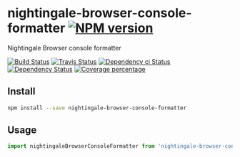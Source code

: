 # nightingale-browser-console-formatter [![NPM version][npm-image]][npm-url]

Nightingale Browser console formatter

[![Build Status][circleci-status-image]][circleci-status-url]
[![Travis Status][travisci-status-image]][travisci-status-url]
[![Dependency ci Status][dependencyci-image]][dependencyci-url]
[![Dependency Status][daviddm-image]][daviddm-url]
[![Coverage percentage][coverage-image]][coverage-url]

## Install

```sh
npm install --save nightingale-browser-console-formatter
```

## Usage

```js
import nightingaleBrowserConsoleFormatter from 'nightingale-browser-console-formatter';
```

[npm-image]: https://img.shields.io/npm/v/nightingale-browser-console-formatter.svg?style=flat-square
[npm-url]: https://npmjs.org/package/nightingale-browser-console-formatter
[daviddm-image]: https://david-dm.org/nightingalejs/nightingale-browser-console-formatter.svg?style=flat-square
[daviddm-url]: https://david-dm.org/nightingalejs/nightingale-browser-console-formatter
[dependencyci-image]: https://dependencyci.com/github/nightingalejs/nightingale-browser-console-formatter/badge?style=flat-square
[dependencyci-url]: https://dependencyci.com/github/nightingalejs/nightingale-browser-console-formatter
[circleci-status-image]: https://img.shields.io/circleci/project/nightingalejs/nightingale-browser-console-formatter/master.svg?style=flat-square
[circleci-status-url]: https://circleci.com/gh/nightingalejs/nightingale-browser-console-formatter
[travisci-status-image]: https://img.shields.io/travis/nightingalejs/nightingale-browser-console-formatter/master.svg?style=flat-square
[travisci-status-url]: https://travis-ci.org/nightingalejs/nightingale-browser-console-formatter
[coverage-image]: https://img.shields.io/codecov/c/github/nightingalejs/nightingale-browser-console-formatter/master.svg?style=flat-square
[coverage-url]: https://codecov.io/gh/nightingalejs/nightingale-browser-console-formatter
[docs-coverage-url]: https://nightingalejs.github.io/nightingale-browser-console-formatter/coverage/lcov-report/
